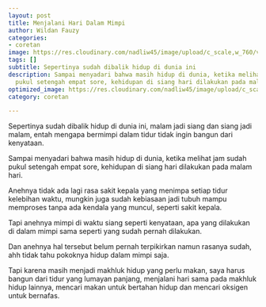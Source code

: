 ```yaml
---
layout: post
title: Menjalani Hari Dalam Mimpi
author: Wildan Fauzy
categories:
- coretan
image: https://res.cloudinary.com/nadliw45/image/upload/c_scale,w_760/v1606454810/hidup-seperti-mimpi_aqfoup.jpg
tags: []
subtitle: Sepertinya sudah dibalik hidup di dunia ini
description: Sampai menyadari bahwa masih hidup di dunia, ketika melihat jam sudah
  pukul setengah empat sore, kehidupan di siang hari dilakukan pada malam hari.
optimized_image: https://res.cloudinary.com/nadliw45/image/upload/c_scale,w_380/v1606454810/hidup-seperti-mimpi_aqfoup.jpg
category: coretan

---
```

Sepertinya sudah dibalik hidup di dunia ini, malam jadi siang dan siang jadi malam, entah mengapa bermimpi dalam tidur tidak ingin bangun dari kenyataan. 

Sampai menyadari bahwa masih hidup di dunia, ketika melihat jam sudah pukul setengah empat sore, kehidupan di siang hari dilakukan pada malam hari. 

Anehnya tidak ada lagi rasa sakit kepala yang menimpa setiap tidur kelebihan waktu, mungkin juga sudah kebiasaan jadi tubuh mampu memproses tanpa ada kendala yang muncul, seperti sakit kepala. 

Tapi anehnya mimpi di waktu siang seperti kenyataan, apa yang dilakukan di dalam mimpi sama seperti yang sudah pernah dilakukan. 

Dan anehnya hal tersebut belum pernah terpikirkan namun rasanya sudah, ahh tidak tahu pokoknya hidup dalam mimpi saja. 

Tapi karena masih menjadi makhluk hidup yang perlu makan, saya harus bangun dari tidur yang lumayan panjang, menjalani hari sama pada makhluk hidup lainnya, mencari makan untuk bertahan hidup dan mencari oksigen untuk bernafas.